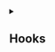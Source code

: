 <details>
<summary> <h2>Hooks</h2></summary>
    
• <a href="https://github.com/Mubeen-Ahmad/React_Notes/blob/main/1%20State_hooks.md">State Hook</a><br>

</details>
